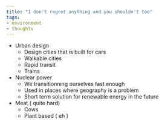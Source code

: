 ```yaml
---
title: "I don't regret anything and you shouldn't too"
tags:
- environment
- thoughts
---
```


- Urban design
	- Design cities that is built for cars
	- Walkable cities
	- Rapid transit
	- Trains
- Nuclear power
	- We transitionning ourselves fast enough
	- Used in places where geography is a problem
	- Short term solution for renewable energy in the future
- Meat ( quite hard)
	- Cows
	- Plant based ( eh )